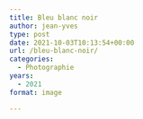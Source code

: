 ```yaml
---
title: Bleu blanc noir
author: jean-yves
type: post
date: 2021-10-03T10:13:54+00:00
url: /bleu-blanc-noir/
categories:
  - Photographie
years:
  - 2021
format: image

---
```

